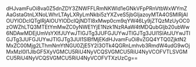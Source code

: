 dHJvamFuOi8va0Z5dnZDY3ZNWFFLRmNKWld1eGNkVFpPRnVtbWxWYmZAaGstaGtnLXNoLWhrLTAyLXRyLmNkbi5zYXZveS5jbGljazoyMTA4OSMlRjAlOUYlODclQTglRjAlOUYlODclQjNDTl8xMwp0cm9qYW46Ly9jZTQzMzUyOC0zOWZhLTQ3MTEtYmMwZC0yNWE1YjE1Nzk1NzRAaW4tMDQubGljb20ubWw6NDAwMDEjUmVsYXlfJUYwJTlGJTg3JUFGJUYwJTlGJTg3JUI1SlAtJUYwJTlGJTg3JUFGJUYwJTlGJTg3JUI1SlBfMjEKdHJvamFuOi8vZGQ4YTQ0ZjktN2MxZC00Mjg2LThmNmYtNGU0ZjE5Y2I3OTk4QGRnLmhvb3RmdW4udG9wOjMxMzI0I1JlbGF5XyVGMCU5RiU4NyVCQSVGMCU5RiU4NyVCOFVTLSVGMCU5RiU4NyVCQSVGMCU5RiU4NyVCOFVTXzUzCg==